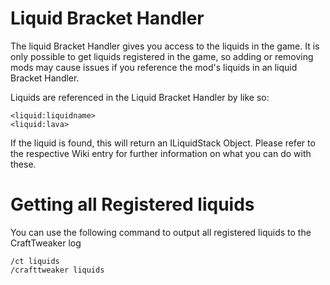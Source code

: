 # Liquid Bracket Handler

The liquid Bracket Handler gives you access to the liquids in the game. It is only possible to get liquids registered in the game, so adding or removing mods may cause issues if you reference the mod's liquids in an liquid Bracket Handler.

Liquids are referenced in the Liquid Bracket Handler by like so:

```
<liquid:liquidname>
<liquid:lava>
```

If the liquid is found, this will return an ILiquidStack Object.
Please refer to the respective Wiki entry for further information on what you can do with these.

# Getting all Registered liquids

You can use the following command to output all registered liquids to the CraftTweaker log
```
/ct liquids
/crafttweaker liquids
```